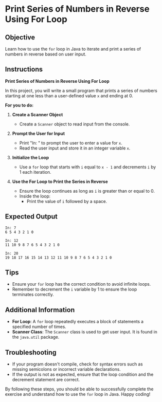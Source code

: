 # Print Series of Numbers in Reverse Using For Loop

## Objective
Learn how to use the `for` loop in Java to iterate and print a series of numbers in reverse based on user input.

## Instructions

**Print Series of Numbers in Reverse Using For Loop**

In this project, you will write a small program that prints a series of numbers starting at one less than a user-defined value `x` and ending at 0.

**For you to do:**

1. **Create a Scanner Object**
    - Create a `Scanner` object to read input from the console.

2. **Prompt the User for Input**
    - Print "In: " to prompt the user to enter a value for `x`.
    - Read the user input and store it in an integer variable `x`.

3. **Initialize the Loop**
    - Use a `for` loop that starts with `i` equal to `x - 1` and decrements `i` by 1 each iteration.

4. **Use the For Loop to Print the Series in Reverse**
    - Ensure the loop continues as long as `i` is greater than or equal to 0.
    - Inside the loop:
        - Print the value of `i` followed by a space.

## Expected Output
```
In: 7
6 5 4 3 2 1 0

In: 12
11 10 9 8 7 6 5 4 3 2 1 0

In: 20
19 18 17 16 15 14 13 12 11 10 9 8 7 6 5 4 3 2 1 0
```

## Tips
- Ensure your `for` loop has the correct condition to avoid infinite loops.
- Remember to decrement the `i` variable by 1 to ensure the loop terminates correctly.

## Additional Information
- **For Loop**: A `for` loop repeatedly executes a block of statements a specified number of times.
- **Scanner Class**: The `Scanner` class is used to get user input. It is found in the `java.util` package.

## Troubleshooting
- If your program doesn't compile, check for syntax errors such as missing semicolons or incorrect variable declarations.
- If the output is not as expected, ensure that the loop condition and the decrement statement are correct.

By following these steps, you should be able to successfully complete the exercise and understand how to use the `for` loop in Java. Happy coding!
